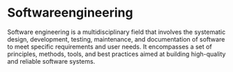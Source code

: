 # Softwareengineering
Software engineering is a multidisciplinary field that involves the systematic design, development, testing, maintenance, and documentation of software to meet specific requirements and user needs. It encompasses a set of principles, methods, tools, and best practices aimed at building high-quality and reliable software systems.
